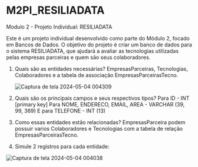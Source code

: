 # M2PI_RESILIADATA
Modulo 2 - Projeto Individual:  RESILIADATA

Este é um projeto individual desenvolvido como parte do Módulo 2, focado em Bancos de Dados. O objetivo do projeto é criar um banco de dados para o sistema RESILIADATA, que ajudará a avaliar as tecnologias utilizadas pelas empresas parceiras e quem são seus colaboradores.


 1. Quais são as entidades necessárias?
       EmpresasParceiras, Tecnologias, Colaboradores e a tabela de associação EmpresasParceirasTecno.

    ![Captura de tela 2024-05-04 004309](https://github.com/JGuilheerm/M2PI_RESILIADATA/assets/113355002/2ffeb51e-559d-43a7-b510-50149d3ab342)


  
 3. Quais são os principais campos e seus respectivos tipos?
      Para ID - INT [primary key]
      Para NOME, ENDERECO, EMAIL, AREA - VARCHAR (39, 99, 369)
      E para TELEFONE - INT (13)

    
 4. Como essas entidades estão relacionadas?
     EmpresasParceira podem possuir varios Colaboradores e Tecnologias com a tabela de relação EmpresasParceirasTecno. 
     
    
 5. Simule 2 registros para cada entidade:

![Captura de tela 2024-05-04 004038](https://github.com/JGuilheerm/M2PI_RESILIADATA/assets/113355002/c8c0c72f-501e-4178-80d6-fecb4a3a0b5f)
